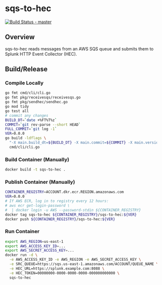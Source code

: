 # sqs-to-hec

[![Build Status - master](https://travis-ci.com/djschaap/sqs-to-hec.svg?branch=master)](https://travis-ci.com/djschaap/sqs-to-hec)

## Overview

sqs-to-hec reads messages from an AWS SQS queue and submits them to
Splunk HTTP Event Collector (HEC).

## Build/Release

### Compile Locally

```bash
go fmt cmd/cli/cli.go
go fmt pkg/receivesqs/receivesqs.go
go fmt pkg/sendhec/sendhec.go
go mod tidy
go test all
# commit any changes
BUILD_DT=`date +%FT%T%z`
COMMIT=`git rev-parse --short HEAD`
FULL_COMMIT=`git log -1`
VER=0.0.0
go build -ldflags \
  "-X main.build_dt=${BUILD_DT} -X main.commit=${COMMIT} -X main.version=${VER}" \
  cmd/cli/cli.go
```

### Build Container (Manually)

```bash
docker build -t sqs-to-hec .
```

### Publish Container (Manually)

```bash
CONTAINER_REGISTRY=ACCOUNT.dkr.ecr.REGION.amazonaws.com
VER=0.0.0
# If AWS ECR, log in to registry every 12 hours:
# aws ecr get-login-password \
#  | docker login -u AWS --password-stdin ${CONTAINER_REGISTRY}
docker tag sqs-to-hec ${CONTAINER_REGISTRY}/sqs-to-hec:${VER}
docker push ${CONTAINER_REGISTRY}/sqs-to-hec:${VER}
```

### Run Container

```bash
export AWS_REGION=us-east-1
export AWS_ACCESS_KEY_ID=...
export AWS_SECRET_ACCESS_KEY=...
docker run -d \
  -e AWS_ACCESS_KEY_ID -e AWS_REGION -e AWS_SECRET_ACCESS_KEY \
  -e SRC_QUEUE=https://sqs.us-east-1.amazonaws.com/ACCOUNT/QUEUE_NAME \
  -e HEC_URL=https://splunk.example.com:8088 \
  -e HEC_TOKEN=00000000-0000-0000-0000-000000000000 \
  sqs-to-hec
```
